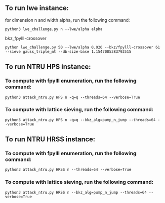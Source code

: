 ## To run lwe instance:
for dimension n and width alpha, run the following command:  
```console
python3 lwe_challenge.py n --lwe/alpha alpha
```
bkz_fpylll-crossover  
```console
python lwe_challenge.py 50 --lwe/alpha 0.020 --bkz/fpylll-crossover 61 --sieve gauss_triple_mt --db-size-base 1.1547005383792515
```

## To run NTRU HPS instance:
### To compute with fpylll enumeration, run the following command:
```console
python3 attack_ntru.py HPS n -q=q --threads=64 --verbose=True
```
### To compute with lattice sieving, run the following command:
```console
python3 attack_ntru.py HPS n -q=q --bkz_alg=pump_n_jump --threads=64 --verbose=True
```
## To run NTRU HRSS instance:
### To compute with fpylll enumeration, run the following command:
```console
python3 attack_ntru.py HRSS n --threads=64 --verbose=True
```
### To compute with lattice sieving, run the following command:
```console
python3 attack_ntru.py HRSS n --bkz_alg=pump_n_jump --threads=64 --verbose=True
```
